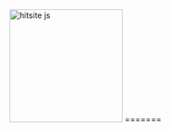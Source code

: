 <img src="http://filespace.whjl.info/member/download/download.php?view=1&n=logo-compressed.png&ct=image/png&f=files/f034263645759e43886509f6d058ffeb-logo-compressed.png" alt="hitsite js" style="width: 200px;"/>
=======
